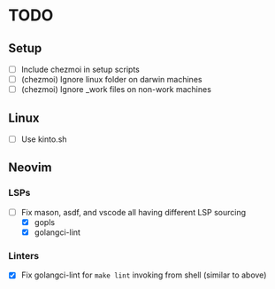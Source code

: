# TODO

## Setup

- [ ] Include chezmoi in setup scripts
- [ ] (chezmoi) Ignore linux folder on darwin machines
- [ ] (chezmoi) Ignore \_work files on non-work machines

## Linux

- [ ] Use kinto.sh

## Neovim

### LSPs

- [ ] Fix mason, asdf, and vscode all having different LSP sourcing
  - [x] gopls
  - [x] golangci-lint

### Linters

- [x] Fix golangci-lint for `make lint` invoking from shell (similar to above)
